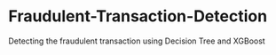 # Fraudulent-Transaction-Detection
Detecting the fraudulent transaction using Decision Tree and XGBoost
